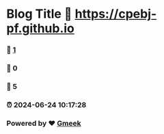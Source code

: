 # Blog Title :link: https://cpebj-pf.github.io 
### :page_facing_up: [1](https://cpebj-pf.github.io/tag.html) 
### :speech_balloon: 0 
### :hibiscus: 5 
### :alarm_clock: 2024-06-24 10:17:28 
### Powered by :heart: [Gmeek](https://github.com/Meekdai/Gmeek)
